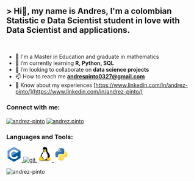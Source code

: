 <h2 align="left">> Hi👋, my name is Andres, I'm a colombian Statistic e Data Scientist student in love with Data Scientist and applications.</h2>

<p align="left"> <a href="https://twitter.com/" target="blank"><img src="https://img.shields.io/twitter/follow/?logo=twitter&style=for-the-badge" alt="" /></a> </p>

- 🔭 I'm a Master in Education and graduate in mathematics
- 🌱 I’m currently learning **R, Python, SQL**
- 👯 I’m looking to collaborate on **data science projects**
- 📫 How to reach me **andrespinto0327@gmail.com**
- 📄 Know about my experiences [https://www.linkedin.com/in/andrez-pinto/](https://www.linkedin.com/in/andrez-pinto/)

<h3 align="left">Connect with me:</h3>
<p align="left">
<a href="https://linkedin.com/in/andrez-pinto" target="blank"><img align="center" src="https://raw.githubusercontent.com/rahuldkjain/github-profile-readme-generator/master/src/images/icons/Social/linked-in-alt.svg" alt="andrez-pinto" height="30" width="40" /></a>
<a href="https://instagram.com/andrez.pinto" target="blank"><img align="center" src="https://raw.githubusercontent.com/rahuldkjain/github-profile-readme-generator/master/src/images/icons/Social/instagram.svg" alt="andrez.pinto" height="30" width="40" /></a>
</p>

<h3 align="left">Languages and Tools:</h3>
<p align="left"> <a href="https://www.cprogramming.com/" target="_blank" rel="noreferrer"> <img src="https://raw.githubusercontent.com/devicons/devicon/master/icons/c/c-original.svg" alt="c" width="40" height="40"/> </a> <a href="https://git-scm.com/" target="_blank" rel="noreferrer"> <img src="https://www.vectorlogo.zone/logos/git-scm/git-scm-icon.svg" alt="git" width="40" height="40"/> </a> <a href="https://www.linux.org/" target="_blank" rel="noreferrer"> <img src="https://raw.githubusercontent.com/devicons/devicon/master/icons/linux/linux-original.svg" alt="linux" width="40" height="40"/> </a> <a href="https://www.python.org" target="_blank" rel="noreferrer"> <img src="https://raw.githubusercontent.com/devicons/devicon/master/icons/python/python-original.svg" alt="python" width="40" height="40"/> </a> </p>

<p align="left"> <img src="https://komarev.com/ghpvc/?username=andrez-pinto&label=Profile%20views&color=0e75b6&style=flat" alt="andrez-pinto" /> </p>


